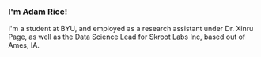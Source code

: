 ### I'm Adam Rice! 

I'm a student at BYU, and employed as a research assistant under Dr. Xinru Page, as well as the Data Science Lead for Skroot Labs Inc, based out of Ames, IA. 
